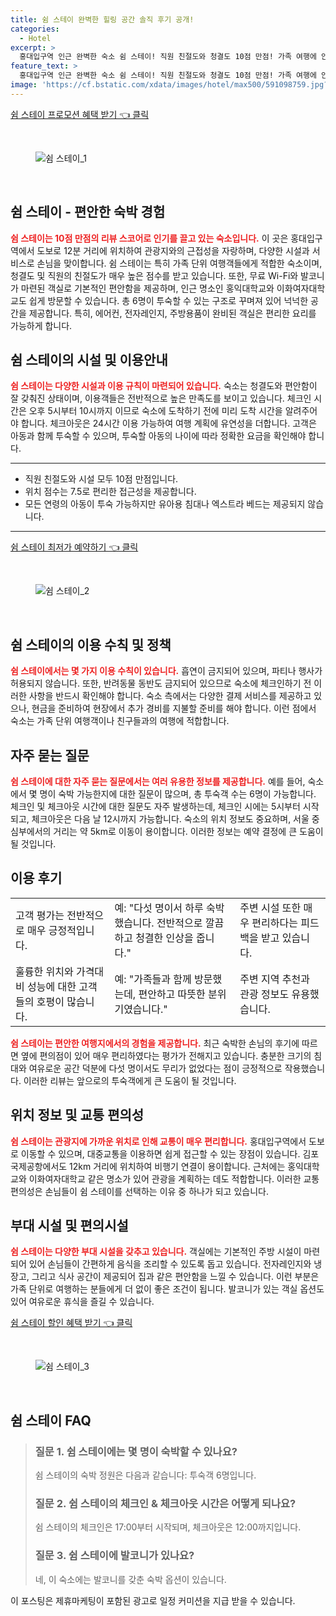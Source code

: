 ```yaml
---
title: 쉼 스테이 완벽한 힐링 공간 솔직 후기 공개!
categories:
  - Hotel
excerpt: >
  홍대입구역 인근 완벽한 숙소 쉼 스테이! 직원 친절도와 청결도 10점 만점! 가족 여행에 안성맞춤인 넓은 객실 모든 편의시설 완비. 지금 예약하고 특별한 추억을 만들어보세요!
feature_text: >
  홍대입구역 인근 완벽한 숙소 쉼 스테이! 직원 친절도와 청결도 10점 만점! 가족 여행에 안성맞춤인 넓은 객실 모든 편의시설 완비. 지금 예약하고 특별한 추억을 만들어보세요!
image: 'https://cf.bstatic.com/xdata/images/hotel/max500/591098759.jpg?k=960fa54c77b4247a71a335c5e7e7aefe9ab8ef787fab3c8a99538e06dc7ea236&o=&hp=1'
---
```


<p><a class="modoo-button" href="https://tinyurl.com/2bbfx5vr" rel="nofollow noopener">쉼 스테이 프로모션 혜택 받기 👈 클릭</a></p><br/>
<figure class="image"><img alt="쉼 스테이_1" src="https://cf.bstatic.com/xdata/images/hotel/max1024x768/529695978.jpg?k=e802777b384076cd7307db631b4e74e49f9ecb8dc62d2eb00079cd37a9d7580e&amp;o=&amp;hp=1"/></figure><br/>
<h2 id="쉼스테이소개">쉼 스테이 - 편안한 숙박 경험</h2>
<p><b><span style="color: #ee2323;">쉼 스테이는 10점 만점의 리뷰 스코어로 인기를 끌고 있는 숙소입니다.</span></b> 이 곳은 홍대입구역에서 도보로 12분 거리에 위치하여 관광지와의 근접성을 자랑하며, 다양한 시설과 서비스로 손님을 맞이합니다. 쉼 스테이는 특히 가족 단위 여행객들에게 적합한 숙소이며, 청결도 및 직원의 친절도가 매우 높은 점수를 받고 있습니다. 또한, 무료 Wi-Fi와 발코니가 마련된 객실로 기본적인 편안함을 제공하며, 인근 명소인 홍익대학교와 이화여자대학교도 쉽게 방문할 수 있습니다. 총 6명이 투숙할 수 있는 구조로 꾸며져 있어 넉넉한 공간을 제공합니다. 특히, 에어컨, 전자레인지, 주방용품이 완비된 객실은 편리한 요리를 가능하게 합니다.</p>
<h2 id="시설및이용안내">쉼 스테이의 시설 및 이용안내</h2>
<p><b><span style="color: #ee2323;">쉼 스테이는 다양한 시설과 이용 규칙이 마련되어 있습니다.</span></b> 숙소는 청결도와 편안함이 잘 갖춰진 상태이며, 이용객들은 전반적으로 높은 만족도를 보이고 있습니다. 체크인 시간은 오후 5시부터 10시까지 이므로 숙소에 도착하기 전에 미리 도착 시간을 알려주어야 합니다. 체크아웃은 24시간 이용 가능하여 여행 계획에 유연성을 더합니다. 고객은 아동과 함께 투숙할 수 있으며, 투숙할 아동의 나이에 따라 정확한 요금을 확인해야 합니다.</p>
<hr/>
<ul>
<li>직원 친절도와 시설 모두 10점 만점입니다.</li>
<li>위치 점수는 7.5로 편리한 접근성을 제공합니다.</li>
<li>모든 연령의 아동이 투숙 가능하지만 유아용 침대나 엑스트라 베드는 제공되지 않습니다.</li>
</ul>
<hr/>
<p><a class="modoo-button" href="https://tinyurl.com/2bbfx5vr" rel="nofollow noopener">쉼 스테이 최저가 예약하기 👈 클릭</a></p><br/>
<figure class="image"><img alt="쉼 스테이_2" src="https://cf.bstatic.com/xdata/images/hotel/max500/591098759.jpg?k=960fa54c77b4247a71a335c5e7e7aefe9ab8ef787fab3c8a99538e06dc7ea236&amp;o=&amp;hp=1"/></figure><br/>
<h2 id="이용수칙및정책">쉼 스테이의 이용 수칙 및 정책</h2>
<p><b><span style="color: #ee2323;">쉼 스테이에서는 몇 가지 이용 수칙이 있습니다.</span></b> 흡연이 금지되어 있으며, 파티나 행사가 허용되지 않습니다. 또한, 반려동물 동반도 금지되어 있으므로 숙소에 체크인하기 전 이러한 사항을 반드시 확인해야 합니다. 숙소 측에서는 다양한 결제 서비스를 제공하고 있으나, 현금을 준비하여 현장에서 추가 경비를 지불할 준비를 해야 합니다. 이런 점에서 숙소는 가족 단위 여행객이나 친구들과의 여행에 적합합니다.</p>
<h2 id="자주묻는질문">자주 묻는 질문</h2>
<p><b><span style="color: #ee2323;">쉼 스테이에 대한 자주 묻는 질문에서는 여러 유용한 정보를 제공합니다.</span></b> 예를 들어, 숙소에서 몇 명이 숙박 가능한지에 대한 질문이 많으며, 총 투숙객 수는 6명이 가능합니다. 체크인 및 체크아웃 시간에 대한 질문도 자주 발생하는데, 체크인 시에는 5시부터 시작되고, 체크아웃은 다음 날 12시까지 가능합니다. 숙소의 위치 정보도 중요하며, 서울 중심부에서의 거리는 약 5km로 이동이 용이합니다. 이러한 정보는 예약 결정에 큰 도움이 될 것입니다.</p>
<h2 id="이용후기">이용 후기</h2>
<table>
<tr>
<td>고객 평가는 전반적으로 매우 긍정적입니다.</td>
<td>예: "다섯 명이서 하루 숙박했습니다. 전반적으로 깔끔하고 청결한 인상을 줍니다."</td>
<td>주변 시설 또한 매우 편리하다는 피드백을 받고 있습니다.</td>
</tr>
<tr>
<td>훌륭한 위치와 가격대비 성능에 대한 고객들의 호평이 많습니다.</td>
<td>예: "가족들과 함께 방문했는데, 편안하고 따뜻한 분위기였습니다."</td>
<td>주변 지역 추천과 관광 정보도 유용했습니다.</td>
</tr>
</table>
<p><b><span style="color: #ee2323;">쉼 스테이는 편안한 여행지에서의 경험을 제공합니다.</span></b> 최근 숙박한 손님의 후기에 따르면 옆에 편의점이 있어 매우 편리하였다는 평가가 전해지고 있습니다. 충분한 크기의 침대와 여유로운 공간 덕분에 다섯 명이서도 무리가 없었다는 점이 긍정적으로 작용했습니다. 이러한 리뷰는 앞으로의 투숙객에게 큰 도움이 될 것입니다.</p>
<h2 id="위치정보및교통">위치 정보 및 교통 편의성</h2>
<p><b><span style="color: #ee2323;">쉼 스테이는 관광지에 가까운 위치로 인해 교통이 매우 편리합니다.</span></b> 홍대입구역에서 도보로 이동할 수 있으며, 대중교통을 이용하면 쉽게 접근할 수 있는 장점이 있습니다. 김포국제공항에서도 12km 거리에 위치하여 비행기 연결이 용이합니다. 근처에는 홍익대학교와 이화여자대학교 같은 명소가 있어 관광을 계획하는 데도 적합합니다. 이러한 교통 편의성은 손님들이 쉼 스테이를 선택하는 이유 중 하나가 되고 있습니다.</p>
<h2 id="부대시설및편의시설">부대 시설 및 편의시설</h2>
<p><b><span style="color: #ee2323;">쉼 스테이는 다양한 부대 시설을 갖추고 있습니다.</span></b> 객실에는 기본적인 주방 시설이 마련되어 있어 손님들이 간편하게 음식을 조리할 수 있도록 돕고 있습니다. 전자레인지와 냉장고, 그리고 식사 공간이 제공되어 집과 같은 편안함을 느낄 수 있습니다. 이런 부분은 가족 단위로 여행하는 분들에게 더 없이 좋은 조건이 됩니다. 발코니가 있는 객실 옵션도 있어 여유로운 휴식을 즐길 수 있습니다.</p>
<p><a class="modoo-button" href="https://tinyurl.com/2bbfx5vr" rel="nofollow noopener">쉼 스테이 할인 혜택 받기 👈 클릭</a></p><br>

<figure class="image"><img src="https://cf.bstatic.com/xdata/images/hotel/max500/590391478.jpg?k=e1372ea509c264db8261ac023d040b9ac23b4d0fe09f19636a47aec8e4807660&o=&hp=1" alt="쉼 스테이_3"></figure><br>
<h2 id="쉼 스테이_FAQ">쉼 스테이 FAQ</h2>
<div itemscope="" itemtype="https://schema.org/FAQPage"> <blockquote> <div itemscope="" itemprop="mainEntity" itemtype="https://schema.org/Question"> <h3 id="질문_1" itemprop="name">질문 1. 쉼 스테이에는 몇 명이 숙박할 수 있나요?</h3> <div itemscope="" itemprop="acceptedAnswer" itemtype="https://schema.org/Answer"> <span itemprop="text"> <p>쉼 스테이의 숙박 정원은 다음과 같습니다: 투숙객 6명입니다.</p> </span> </div> </div> <div itemscope="" itemprop="mainEntity" itemtype="https://schema.org/Question"> <h3 id="질문_2" itemprop="name">질문 2. 쉼 스테이의 체크인 & 체크아웃 시간은 어떻게 되나요?</h3> <div itemscope="" itemprop="acceptedAnswer" itemtype="https://schema.org/Answer"> <span itemprop="text"> <p>쉼 스테이의 체크인은 17:00부터 시작되며, 체크아웃은 12:00까지입니다.</p> </span> </div> </div> <div itemscope="" itemprop="mainEntity" itemtype="https://schema.org/Question"> <h3 id="질문_3" itemprop="name">질문 3. 쉼 스테이에 발코니가 있나요?</h3> <div itemscope="" itemprop="acceptedAnswer" itemtype="https://schema.org/Answer"> <span itemprop="text"> <p>네, 이 숙소에는 발코니를 갖춘 숙박 옵션이 있습니다.</p> </span> </div> </div> </blockquote> </div><p>이 포스팅은 제휴마케팅이 포함된 광고로 일정 커미션을 지급 받을 수 있습니다.</p>

